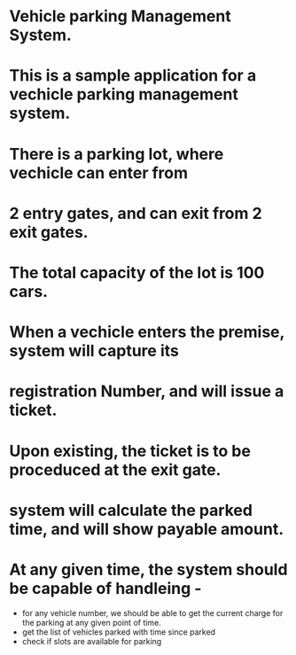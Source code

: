 # Vehicle parking Management System.
# This is a sample application for a vechicle parking management system.
# There is a parking lot, where vechicle can enter from
# 2 entry gates, and can exit from 2 exit gates.
# The total capacity of the lot is 100 cars.
# When a vechicle enters the premise, system will capture its
# registration Number, and will issue a ticket.
# Upon existing, the ticket is to be proceduced at the exit gate.
# system will calculate the parked time, and will show payable amount.
# At any given time, the system should be capable of handleing -
* for any vehicle number, we should be able to get the current charge for the parking at any given point of time. 
* get the list of vehicles parked with time since parked 
* check if slots are available for parking
